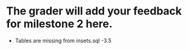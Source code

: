 # The grader will add your feedback for milestone 2 here.
* Tables are missing from insets.sql -3.5
